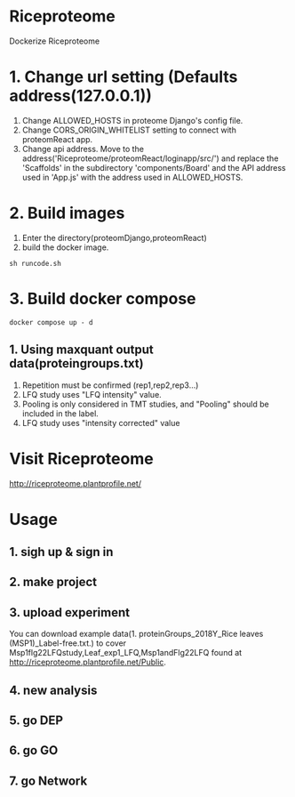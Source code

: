 # Riceproteome
Dockerize Riceproteome

# 1. Change url setting (Defaults address(127.0.0.1))
1. Change ALLOWED_HOSTS in proteome Django's config file. 
3. Change CORS_ORIGIN_WHITELIST setting to connect with proteomReact app.
4. Change api address.
Move to the address('Riceproteome/proteomReact/loginapp/src/') and replace the 'Scaffolds' in the subdirectory 'components/Board' and the API address used in 'App.js' with the address used in ALLOWED_HOSTS.

# 2. Build images
1. Enter the directory(proteomDjango,proteomReact)
2. build the docker image.

```sh runcode.sh```

# 3. Build docker compose
```docker compose up - d```

## 1. Using maxquant output data(proteingroups.txt)
1. Repetition must be confirmed (rep1,rep2,rep3...)
2. LFQ study uses "LFQ intensity" value.
3. Pooling is only considered in TMT studies, and "Pooling" should be included in the label.
4. LFQ study uses "intensity corrected" value

# Visit Riceproteome
http://riceproteome.plantprofile.net/
# Usage
## 1. sigh up & sign in
## 2. make project
## 3. upload experiment
You can download example data(1. proteinGroups_2018Y_Rice leaves (MSP1)_Label-free.txt.) to cover Msp1flg22LFQstudy,Leaf_exp1_LFQ,Msp1andFlg22LFQ found at http://riceproteome.plantprofile.net/Public.

## 4. new analysis

## 5. go DEP

## 6. go GO

## 7. go Network
   
